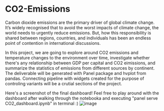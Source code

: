 # CO2-Emissions
Carbon dioxide emissions are the primary driver of global climate change. It’s widely recognised that to avoid the worst impacts of climate change, the world needs to urgently reduce emissions. But, how this responsibility is shared between regions, countries, and individuals has been an endless point of contention in international discussions.

In this project, we are going to explore around CO2 emissions and temperature changes to the environment over time, investigate whether there's any relationship between GDP per capital and CO2 eimissions, and summarize the statistics of emissions from different sources by continent. The deliverable will be generated with Panel package and hvplot from pandas. Connecting pipeline with widgets created for the purpose of controling variants will be a crutial sections of the project. 

Here's a screenshot of the final dashboard! Feel free to play around with the dashboard after walking through the notebooka and executing "panel serve CO2_dashboard.ipynb" in terminal :) 
![image](https://github.com/user-attachments/assets/03b98e3d-dca5-4772-a0ee-0f7711681c5a)

